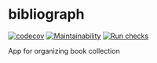 # bibliograph

[![codecov](https://codecov.io/gh/emp7yhead/bibliograph/branch/main/graph/badge.svg?token=uV2RgGcNwq)](https://codecov.io/gh/emp7yhead/bibliograph)
[![Maintainability](https://api.codeclimate.com/v1/badges/c77cfa99ba81ed1d3c33/maintainability)](https://codeclimate.com/github/emp7yhead/bibliograph/maintainability)
[![Run checks](https://github.com/emp7yhead/bibliograph/actions/workflows/CI.yml/badge.svg)](https://github.com/emp7yhead/bibliograph/actions/workflows/CI.yml)

App for organizing book collection
